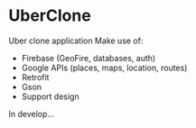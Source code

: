 # UberClone
Uber clone application 
Make use of:
- Firebase (GeoFire, databases, auth)
- Google APIs (places, maps, location, routes)
- Retrofit
- Gson
- Support design

In develop...